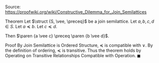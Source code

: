 # 

Source: https://proofwiki.org/wiki/Constructive_Dilemma_for_Join_Semilattices

Theorem
Let $\struct {S, \vee, \preceq}$ be a join semilattice.
Let $a, b, c, d \in S$.
Let $a \preceq b$.
Let $c \preceq d$.

Then $\paren {a \vee c} \preceq \paren {b \vee d}$.


Proof
By Join Semilattice is Ordered Structure, $\preceq$ is compatible with $\vee$.
By the definition of ordering, $\preceq$ is transitive.
Thus the theorem holds by Operating on Transitive Relationships Compatible with Operation.
$\blacksquare$





